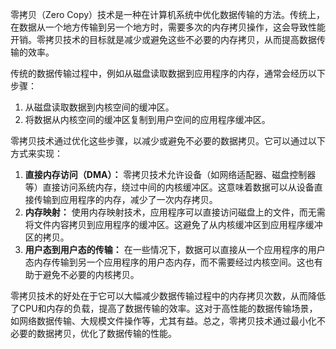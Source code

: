 零拷贝（Zero Copy）技术是一种在计算机系统中优化数据传输的方法。传统上，在数据从一个地方传输到另一个地方时，需要多次的内存拷贝操作，这会导致性能开销。零拷贝技术的目标就是减少或避免这些不必要的内存拷贝，从而提高数据传输的效率。



传统的数据传输过程中，例如从磁盘读取数据到应用程序的内存，通常会经历以下步骤：

1. 从磁盘读取数据到内核空间的缓冲区。
2. 将数据从内核空间的缓冲区复制到用户空间的应用程序缓冲区。

零拷贝技术通过优化这些步骤，以减少或避免不必要的数据拷贝。它可以通过以下方式来实现：

1.  **直接内存访问（DMA）：** 零拷贝技术允许设备（如网络适配器、磁盘控制器等）直接访问系统内存，绕过中间的内核缓冲区。这意味着数据可以从设备直接传输到应用程序的内存，减少了一次内存拷贝。 
2.  **内存映射：** 使用内存映射技术，应用程序可以直接访问磁盘上的文件，而无需将文件内容拷贝到应用程序的缓冲区。这避免了从内核缓冲区到应用程序缓冲区的拷贝。 
3.  **用户态到用户态的传输：** 在一些情况下，数据可以直接从一个应用程序的用户态内存传输到另一个应用程序的用户态内存，而不需要经过内核空间。这也有助于避免不必要的内核拷贝。 



零拷贝技术的好处在于它可以大幅减少数据传输过程中的内存拷贝次数，从而降低了CPU和内存的负载，提高了数据传输的效率。这对于高性能的数据传输场景，如网络数据传输、大规模文件操作等，尤其有益。总之，零拷贝技术通过最小化不必要的数据拷贝，优化了数据传输的性能。

